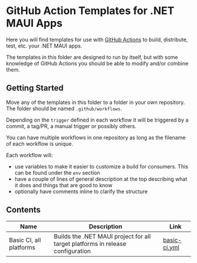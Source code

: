 # GitHub Action Templates for .NET MAUI Apps

Here you will find templates for use with [GitHub Actions](https://github.com/features/actions) to build, distribute, test, etc. your .NET MAUI apps.

The templates in this folder are designed to run by itself, but with some knowledge of GitHub Actions you should be able to modify and/or combine them.

## Getting Started

Move any of the templates in this folder to a folder in your own repository. The folder should be named `.github/workflows`.

Depending on the `trigger` defined in each workflow it will be triggered by a commit, a tag/PR, a manual trigger or possibly others.

You can have multiple workflows in one repository as long as the filename of each workflow is unique.

Each workflow will:
* use variables to make it easier to customize a build for consumers. This can be found under the `env` section
* have a couple of lines of general description at the top describing what it does and things that are good to know
* optionally have comments inline to clarify the structure

## Contents

| Name      | Description   | Link     |
| ----------- | ----------- | -------- |
| Basic CI, all platforms | Builds the .NET MAUI project for all target platforms in release configuration | [basic-ci.yml](basic-ci.yml) |